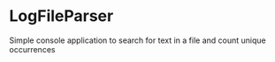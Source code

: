 # LogFileParser
Simple console application to search for text in a file and count unique occurrences
